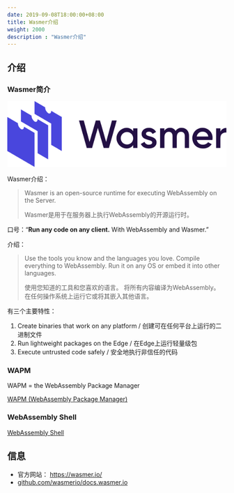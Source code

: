 ```yaml
---
date: 2019-09-08T18:00:00+08:00
title: Wasmer介绍
weight: 2000
description : "Wasmer介绍"
---
```


## 介绍

### Wasmer简介

![](images/wasmer-logo.png)

Wasmer介绍：

> Wasmer is an open-source runtime for executing WebAssembly on the Server.
>
> Wasmer是用于在服务器上执行WebAssembly的开源运行时。

口号：“**Run any code on any client.** With WebAssembly and Wasmer.”

介绍：

> Use the tools you know and the languages you love. Compile everything to WebAssembly. Run it on any OS or embed it into other languages.
>
> 使用您知道的工具和您喜欢的语言。 将所有内容编译为WebAssembly。 在任何操作系统上运行它或将其嵌入其他语言。



有三个主要特性：

1. Create binaries that work on any platform / 创建可在任何平台上运行的二进制文件
2. Run lightweight packages on the Edge / 在Edge上运行轻量级包
3. Execute untrusted code safely / 安全地执行非信任的代码

### WAPM

WAPM = the WebAssembly Package Manager

[WAPM (WebAssembly Package Manager)](https://docs.wasmer.io/ecosystem/wapm)

### WebAssembly Shell

[WebAssembly Shell](https://docs.wasmer.io/ecosystem/webassembly.sh)

## 信息

- 官方网站： https://wasmer.io/
- [github.com/wasmerio/docs.wasmer.io](https://github.com/wasmerio/docs.wasmer.io)